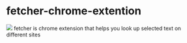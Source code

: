 # fetcher-chrome-extention
<img src="https://static.wikia.nocookie.net/the-microsoft-agent/images/e/ed/Image_%281%29.gif/revision/latest/top-crop/width/360/height/450?cb=20190127183042">
fetcher is chrome extension that helps you look up selected text on different sites
